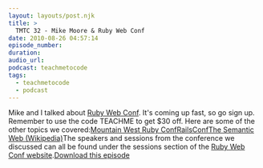 ```yaml
---
layout: layouts/post.njk
title: >
  TMTC 32 - Mike Moore & Ruby Web Conf
date: 2010-08-26 04:57:14
episode_number:
duration:
audio_url:
podcast: teachmetocode
tags:
  - teachmetocode
  - podcast
---
```


Mike and I talked about [Ruby Web Conf](https://rubywebconf.org/). It's coming up fast, so go sign up. Remember to use the code TEACHME to get \$30 off. Here are some of the other topics we covered:[Mountain West Ruby Conf](https://mtnwestrubyconf.org)[RailsConf](https://railsconf.org)[The Semantic Web (Wikipedia)](https://en.wikipedia.org/wiki/Semantic_Web)The speakers and sessions from the conference we discussed can all be found under the sessions section of the [Ruby Web Conf website](https://rubywebconf.org).[Download this episode](https://traffic.libsyn.com/charlesmaxwood/TMTC_32_-_Mike_Moore_and_Ruby_Web_Conf.mp3)

